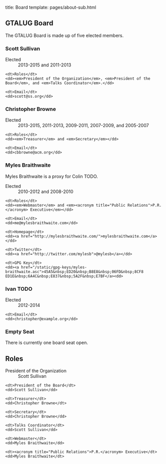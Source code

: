title: Board
template: pages/about-sub.html

## GTALUG Board

The GTALUG Board is made up of five elected members.

### Scott Sullivan

<dl class="dl-horizontal">
	<dt>Elected</dt>
	<dd>2013-2015 and 2011-2013</dd>
	
	<dt>Roles</dt>
	<dd><em>President of the Organization</em>, <em>President of the Board</em>, and <em>Talks Coordinator</em>.</dd>
	
	<dt>Email</dt>
	<dd>scott@ss.org</dd>
</dl>


### Christopher Browne

<dl class="dl-horizontal">
	<dt>Elected</dt>
	<dd>2013-2015, 2011-2013, 2009-2011, 2007-2009, and 2005-2007</dd>
	
	<dt>Roles</dt>
	<dd><em>Treasurer</em> and <em>Secretary</em></dd>
	
	<dt>Email</dt>
	<dd>cbbrowne@acm.org</dd>
</dl>

### Myles Braithwaite

<div class="alert alert-info">
	Myles Braithwaite is a proxy for Colin TODO.
</div>

<dl class="dl-horizontal">
	<dt>Elected</dt>
	<dd>2010-2012 and 2008-2010</dd>
	
	<dt>Roles</dt>
	<dd><em>Webmaster</em> and <em><acronym title="Public Relations">P.R.</acronym> Executive</em></dd>
	
	<dt>Email</dt>
	<dd>me@mylesbraithwaite.com</dd>
	
	<dt>Homepage</dt>
	<dd><a href="http://mylesbraithwaite.com/">mylesbraithwaite.com</a></dd>
	
	<dt>Twitter</dt>
	<dd><a href="http://twitter.com/mylesb">@mylesb</a></dd>
	
	<dt>GPG Key</dt>
	<dd><a href="/static/gpg-keys/myles-braithwaite.asc">45A5&nbsp;ED20&nbsp;B8E8&nbsp;06FD&nbsp;8CF8 ED1E&nbsp;6A4C&nbsp;E837&nbsp;5A2F&nbsp;E7BF</a><dd>
</dl>

### Ivan TODO

<dl class="dl-horizontal">
	<dt>Elected</dt>
	<dd>2012-2014</dd>
	
	<dt>Email</dt>
	<dd>christopher@example.org</dd>
</dl>

### Empty Seat

There is currently one board seat open.

## Roles

<dl class="dl-horizontal">
	<dt>President of the Organization</dt>
	<dd>Scott Sullivan</dd>
	
	<dt>President of the Board</dt>
	<dd>Scott Sullivan</dd>
	
	<dt>Treasurer</dt>
	<dd>Christopher Browne</dt>
	
	<dt>Secretary</dt>
	<dd>Christopher Browne</dd>
	
	<dt>Talks Coordinator</dt>
	<dd>Scott Sullivan</dd>
	
	<dt>Webmaster</dt>
	<dd>Myles Braithwaite</dd>
	
	<dt><acronym title="Public Relations">P.R.</acronym> Executive</dt>
	<dd>Myles Braithwaite</dt>
</dl>
